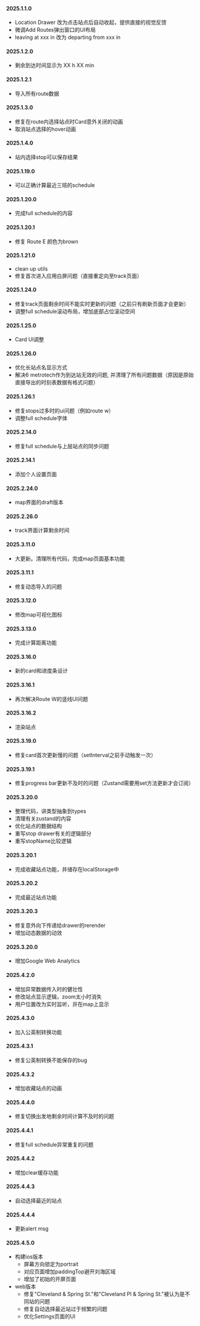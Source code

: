 #### 2025.1.1.0

- Location Drawer 改为点击站点后自动收起，提供直接的视觉反馈
- 微调Add Routes弹出窗口的UI布局
- leaving at xxx in 改为 departing from xxx in

#### 2025.1.2.0

- 剩余到达时间显示为 XX h XX min

#### 2025.1.2.1

- 导入所有route数据

#### 2025.1.3.0

- 修复在route内选择站点时Card意外关闭的动画
- 取消站点选择的hover动画

#### 2025.1.4.0

- 站内选择stop可以保存结果

#### 2025.1.19.0

- 可以正确计算最近三班的schedule

#### 2025.1.20.0

- 完成full schedule的内容

#### 2025.1.20.1

- 修复 Route E 颜色为brown
  
#### 2025.1.21.0

- clean up utils
- 修复首次进入应用白屏问题（直接重定向至track页面）

#### 2025.1.24.0

- 修复track页面剩余时间不能实时更新的问题（之前只有刷新页面才会更新）
- 调整full schedule滚动布局，增加底部占位滚动空间

#### 2025.1.25.0

- Card UI调整

#### 2025.1.26.0

- 优化长站点名显示方式
- 解决6 metrotech作为到达站无效的问题, 并清理了所有问题数据（原因是原始直接导出的时刻表数据有格式问题）

#### 2025.1.26.1

- 修复stops过多时的ui问题（例如route w）
- 调整full schedule字体

#### 2025.2.14.0

- 修复full schedule与上层站点的同步问题

#### 2025.2.14.1

- 添加个人设置页面

#### 2025.2.24.0

- map界面的draft版本

#### 2025.2.26.0

- track界面计算剩余时间

#### 2025.3.11.0

- 大更新。清理所有代码，完成map页面基本功能

#### 2025.3.11.1

- 修复动态导入的问题

#### 2025.3.12.0

- 修改map可视化图标

#### 2025.3.13.0

- 完成计算距离功能

#### 2025.3.16.0

- 新的card和进度条设计

#### 2025.3.16.1

- 再次解决Route W的竖线UI问题

#### 2025.3.16.2

- 渲染站点

#### 2025.3.19.0

- 修复card首次更新慢的问题（setInterval之前手动触发一次）

#### 2025.3.19.1

- 修复progress bar更新不及时的问题（Zustand需要用set方法更新才会订阅）

#### 2025.3.20.0

- 整理代码，讲类型抽象到types
- 清理有关zustand的内容
- 优化站点的数据结构
- 重写stop drawer有关的逻辑部分
- 重写stopName比较逻辑
  
#### 2025.3.20.1

- 完成收藏站点功能，并储存在localStorage中

#### 2025.3.20.2

- 完成最近站点功能

#### 2025.3.20.3

- 修复意外向下传递给drawer的rerender
- 增加动态数据的动效
  
#### 2025.3.20.0

- 增加Google Web Analytics

#### 2025.4.2.0

- 增加异常数据传入时的健壮性
- 修改站点显示逻辑，zoom太小时消失
- 用户位置改为实时监听，并在map上显示

#### 2025.4.3.0

- 加入公英制转换功能

#### 2025.4.3.1

- 修复公英制转换不能保存的bug

#### 2025.4.3.2

- 增加收藏站点的动画

#### 2025.4.4.0

- 修复切换出发地剩余时间计算不及时的问题

#### 2025.4.4.1

- 修复full schedule异常重复的问题
  
#### 2025.4.4.2

- 增加clear缓存功能

#### 2025.4.4.3

- 自动选择最近的站点

#### 2025.4.4.4

- 更新alert msg

#### 2025.4.5.0

- 构建ios版本
  - 屏幕方向锁定为portrait
  - 对应页面增加paddingTop避开刘海区域
  - 增加了初始的开屏页面
- web版本
  - 修复"Cleveland & Spring St."和"Cleveland Pl & Spring St."被认为是不同站的问题
  - 修复自动选择最近站过于频繁的问题
  - 优化Settings页面的UI